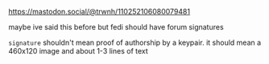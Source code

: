 https://mastodon.social/@trwnh/110252106080079481

maybe ive said this before but fedi should have forum signatures

`signature` shouldn't mean proof of authorship by a keypair. it should mean a 460x120 image and about 1-3 lines of text